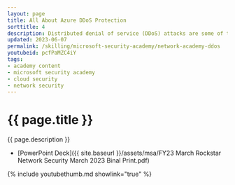 ```yaml
---
layout: page
title: All About Azure DDoS Protection
sorttitle: 4
description: Distributed denial of service (DDoS) attacks are some of the largest availability and security concerns facing customers. Learn how to protect your infrastructure from volumetric attacks with Azure DDoS protection and gain full visibility into DDoS attacks with actionable insights for a quick response.
updated: 2023-06-07
permalink: /skilling/microsoft-security-academy/network-academy-ddos
youtubeid: pcfPaMZC4iY
tags: 
- academy content
- microsoft security academy
- cloud security
- network security
---
```


# {{ page.title }}

{{ page.description }}

* [PowerPoint Deck]({{ site.baseurl }}/assets/msa/FY23 March Rockstar Network Security March 2023 Binal Print.pdf)

{% include youtubethumb.md showlink="true" %}